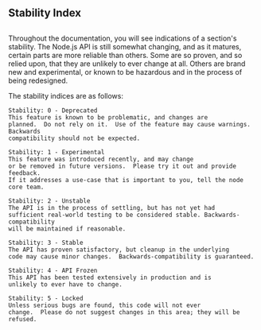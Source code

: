 ## Stability Index

## 

Throughout the documentation, you will see indications of a section's
stability. The Node.js API is still somewhat changing, and as it
matures, certain parts are more reliable than others. Some are so
proven, and so relied upon, that they are unlikely to ever change at
all. Others are brand new and experimental, or known to be hazardous
and in the process of being redesigned.

The stability indices are as follows:

    Stability: 0 - Deprecated
    This feature is known to be problematic, and changes are
    planned.  Do not rely on it.  Use of the feature may cause warnings.  Backwards
    compatibility should not be expected.

    Stability: 1 - Experimental
    This feature was introduced recently, and may change
    or be removed in future versions.  Please try it out and provide feedback.
    If it addresses a use-case that is important to you, tell the node core team.

    Stability: 2 - Unstable
    The API is in the process of settling, but has not yet had
    sufficient real-world testing to be considered stable. Backwards-compatibility
    will be maintained if reasonable.

    Stability: 3 - Stable
    The API has proven satisfactory, but cleanup in the underlying
    code may cause minor changes.  Backwards-compatibility is guaranteed.

    Stability: 4 - API Frozen
    This API has been tested extensively in production and is
    unlikely to ever have to change.

    Stability: 5 - Locked
    Unless serious bugs are found, this code will not ever
    change.  Please do not suggest changes in this area; they will be refused.